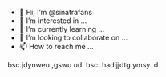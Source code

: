 - 👋 Hi, I’m @sinatrafans
- 👀 I’m interested in ...
- 🌱 I’m currently learning ...
- 💞️ I’m looking to collaborate on ...
- 📫 How to reach me ...

<!---
sinatrafans/sinatrafans is a ✨ special ✨ repository because its `README.md` (this file) appears on your GitHub profile.
You can click the Preview link to take a look at your changes.
--->
bsc.jdynweu.,gswu ud. bsc .hadijjdtg.ymsy.
d
